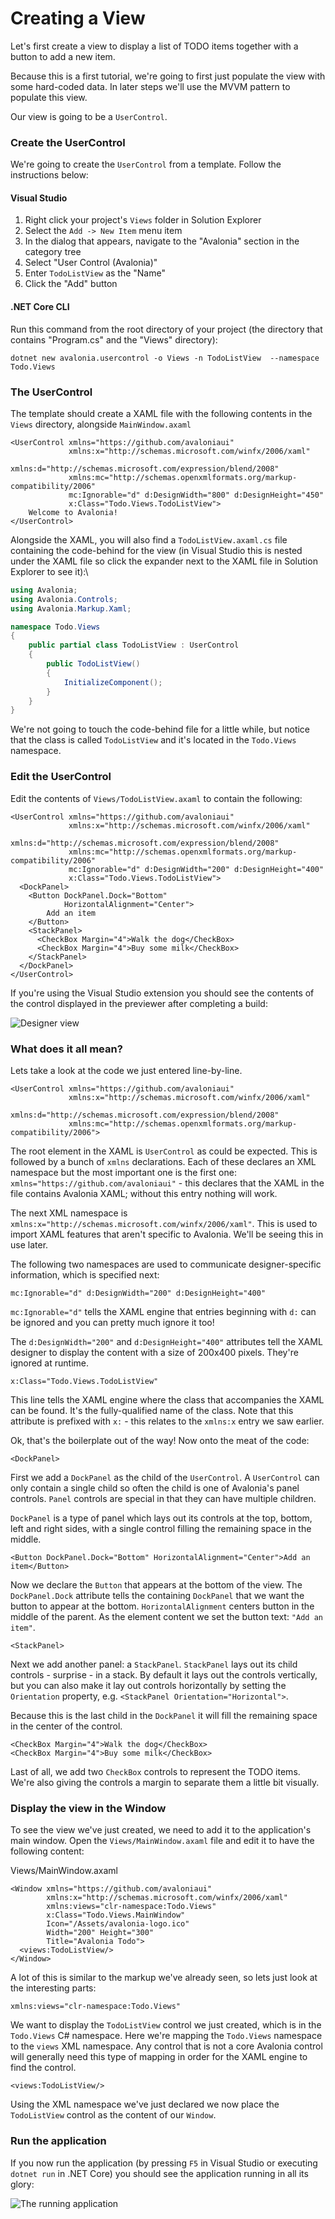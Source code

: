 # Creating a View

Let's first create a view to display a list of TODO items together with a button to add a new item.

Because this is a first tutorial, we're going to first just populate the view with some hard-coded data. In later steps we'll use the MVVM pattern to populate this view.

Our view is going to be a `UserControl`.

### Create the UserControl <a href="create-the-usercontrol" id="create-the-usercontrol"></a>

We're going to create the `UserControl` from a template. Follow the instructions below:

#### Visual Studio <a href="visual-studio" id="visual-studio"></a>

1. Right click your project's `Views` folder in Solution Explorer
2. Select the `Add -> New Item` menu item
3. In the dialog that appears, navigate to the "Avalonia" section in the category tree
4. Select "User Control (Avalonia)"
5. Enter `TodoListView` as the "Name"
6. Click the "Add" button

#### .NET Core CLI <a href="net-core-cli" id="net-core-cli"></a>

Run this command from the root directory of your project (the directory that contains "Program.cs" and the "Views" directory):

```
dotnet new avalonia.usercontrol -o Views -n TodoListView  --namespace Todo.Views
```

### The UserControl <a href="the-usercontrol" id="the-usercontrol"></a>

The template should create a XAML file with the following contents in the `Views` directory, alongside `MainWindow.axaml`

```markup
<UserControl xmlns="https://github.com/avaloniaui"
             xmlns:x="http://schemas.microsoft.com/winfx/2006/xaml"
             xmlns:d="http://schemas.microsoft.com/expression/blend/2008"
             xmlns:mc="http://schemas.openxmlformats.org/markup-compatibility/2006"
             mc:Ignorable="d" d:DesignWidth="800" d:DesignHeight="450"
             x:Class="Todo.Views.TodoListView">
    Welcome to Avalonia!
</UserControl>
```

Alongside the XAML, you will also find a `TodoListView.axaml.cs` file containing the code-behind for the view (in Visual Studio this is nested under the XAML file so click the expander next to the XAML file in Solution Explorer to see it):\


```csharp
using Avalonia;
using Avalonia.Controls;
using Avalonia.Markup.Xaml;

namespace Todo.Views
{
    public partial class TodoListView : UserControl
    {
        public TodoListView()
        {
            InitializeComponent();
        }
    }
}
```

We're not going to touch the code-behind file for a little while, but notice that the class is called `TodoListView` and it's located in the `Todo.Views` namespace.

### Edit the UserControl <a href="edit-the-usercontrol" id="edit-the-usercontrol"></a>

Edit the contents of `Views/TodoListView.axaml` to contain the following:

```markup
<UserControl xmlns="https://github.com/avaloniaui"
             xmlns:x="http://schemas.microsoft.com/winfx/2006/xaml"
             xmlns:d="http://schemas.microsoft.com/expression/blend/2008"
             xmlns:mc="http://schemas.openxmlformats.org/markup-compatibility/2006"
             mc:Ignorable="d" d:DesignWidth="200" d:DesignHeight="400"
             x:Class="Todo.Views.TodoListView">
  <DockPanel>
    <Button DockPanel.Dock="Bottom"
            HorizontalAlignment="Center">
        Add an item
    </Button>
    <StackPanel>
      <CheckBox Margin="4">Walk the dog</CheckBox>
      <CheckBox Margin="4">Buy some milk</CheckBox>
    </StackPanel>
  </DockPanel>
</UserControl>
```

If you're using the Visual Studio extension you should see the contents of the control displayed in the previewer after completing a build:

![Designer view](../../.gitbook/assets/creating-a-view-todolistview.png)

### What does it all mean? <a href="what-does-it-all-mean" id="what-does-it-all-mean"></a>

Lets take a look at the code we just entered line-by-line.

```markup
<UserControl xmlns="https://github.com/avaloniaui"
             xmlns:x="http://schemas.microsoft.com/winfx/2006/xaml"
             xmlns:d="http://schemas.microsoft.com/expression/blend/2008"
             xmlns:mc="http://schemas.openxmlformats.org/markup-compatibility/2006">
```

The root element in the XAML is `UserControl` as could be expected. This is followed by a bunch of `xmlns` declarations. Each of these declares an XML namespace but the most important one is the first one: `xmlns="https://github.com/avaloniaui"` - this declares that the XAML in the file contains Avalonia XAML; without this entry nothing will work.

The next XML namespace is `xmlns:x="http://schemas.microsoft.com/winfx/2006/xaml"`. This is used to import XAML features that aren't specific to Avalonia. We'll be seeing this in use later.

The following two namespaces are used to communicate designer-specific information, which is specified next:

```markup
mc:Ignorable="d" d:DesignWidth="200" d:DesignHeight="400"
```

`mc:Ignorable="d"` tells the XAML engine that entries beginning with `d:` can be ignored and you can pretty much ignore it too!

The `d:DesignWidth="200"` and `d:DesignHeight="400"` attributes tell the XAML designer to display the content with a size of 200x400 pixels. They're ignored at runtime.

```markup
x:Class="Todo.Views.TodoListView"
```

This line tells the XAML engine where the class that accompanies the XAML can be found. It's the fully-qualified name of the class. Note that this attribute is prefixed with `x:` - this relates to the `xmlns:x` entry we saw earlier.

Ok, that's the boilerplate out of the way! Now onto the meat of the code:

```markup
<DockPanel>
```

First we add a `DockPanel` as the child of the `UserControl`. A `UserControl` can only contain a single child so often the child is one of Avalonia's panel controls. `Panel` controls are special in that they can have multiple children.

`DockPanel` is a type of panel which lays out its controls at the top, bottom, left and right sides, with a single control filling the remaining space in the middle.

```markup
<Button DockPanel.Dock="Bottom" HorizontalAlignment="Center">Add an item</Button>
```

Now we declare the `Button` that appears at the bottom of the view. The `DockPanel.Dock` attribute tells the containing `DockPanel` that we want the button to appear at the bottom. `HorizontalAlignment` centers button in the middle of the parent. As the element content we set the button text: `"Add an item"`.

```markup
<StackPanel>
```

Next we add another panel: a `StackPanel`. `StackPanel` lays out its child controls - surprise - in a stack. By default it lays out the controls vertically, but you can also make it lay out controls horizontally by setting the `Orientation` property, e.g. `<StackPanel Orientation="Horizontal">`.

Because this is the last child in the `DockPanel` it will fill the remaining space in the center of the control.

```
<CheckBox Margin="4">Walk the dog</CheckBox>
<CheckBox Margin="4">Buy some milk</CheckBox>
```

Last of all, we add two `CheckBox` controls to represent the TODO items. We're also giving the controls a margin to separate them a little bit visually.

### Display the view in the Window <a href="display-the-view-in-the-window" id="display-the-view-in-the-window"></a>

To see the view we've just created, we need to add it to the application's main window. Open the `Views/MainWindow.axaml` file and edit it to have the following content:

Views/MainWindow.axaml

```markup
<Window xmlns="https://github.com/avaloniaui"
        xmlns:x="http://schemas.microsoft.com/winfx/2006/xaml"
        xmlns:views="clr-namespace:Todo.Views"
        x:Class="Todo.Views.MainWindow"
        Icon="/Assets/avalonia-logo.ico"
        Width="200" Height="300"
        Title="Avalonia Todo">
  <views:TodoListView/>
</Window>
```

A lot of this is similar to the markup we've already seen, so lets just look at the interesting parts:

```markup
xmlns:views="clr-namespace:Todo.Views"
```

We want to display the `TodoListView` control we just created, which is in the `Todo.Views` C# namespace. Here we're mapping the `Todo.Views` namespace to the `views` XML namespace. Any control that is not a core Avalonia control will generally need this type of mapping in order for the XAML engine to find the control.

```markup
<views:TodoListView/>
```

Using the XML namespace we've just declared we now place the `TodoListView` control as the content of our `Window`.

### Run the application <a href="run-the-application" id="run-the-application"></a>

If you now run the application (by pressing `F5` in Visual Studio or executing `dotnet run` in .NET Core) you should see the application running in all its glory:

![The running application](../../.gitbook/assets/creating-a-view-run.png)
